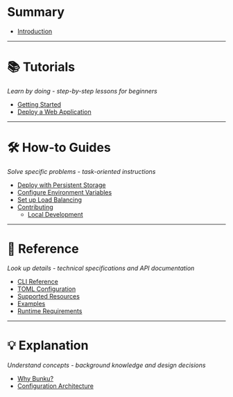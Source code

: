 # Summary

- [Introduction](README.md)

---

# 📚 Tutorials
*Learn by doing - step-by-step lessons for beginners*

- [Getting Started](tutorials/getting-started.md)
- [Deploy a Web Application](tutorials/deploy-web-application.md)

---

# 🛠️ How-to Guides
*Solve specific problems - task-oriented instructions*

- [Deploy with Persistent Storage](how-to-guides/deploy-with-storage.md)
- [Configure Environment Variables](how-to-guides/configure-environment.md)
- [Set up Load Balancing](how-to-guides/setup-load-balancing.md)
- [Contributing](how-to-guides/contributing/README.md)
    - [Local Development](how-to-guides/contributing/local-development.md)

---

# 📖 Reference
*Look up details - technical specifications and API documentation*

- [CLI Reference](reference/cli.md)
- [TOML Configuration](reference/toml-config.md)
- [Supported Resources](reference/supported-resources.md)
- [Examples](reference/examples.md)
- [Runtime Requirements](reference/runtime-requirements.md)

---

# 💡 Explanation
*Understand concepts - background knowledge and design decisions*

- [Why Bunku?](explanation/why-bunku.md)
- [Configuration Architecture](explanation/configuration-architecture.md)
